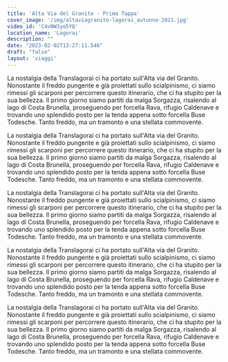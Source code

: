 ```yaml
---
title: 'Alta Via del Granito - Prima Tappa'
cover_image: '/img/altaviagranito-lagorai_autunno-2021.jpg'
video_id: 'C4vNW3yo5YQ'
location_name: 'Lagorai'
description: ""
date: "2023-02-02T13:27:11.546"
draft: "false"
layout: 'viaggi'
---
```

La nostalgia della Translagorai ci ha portato sull'Alta via del Granito.
Nonostante il freddo pungente e già proiettati sullo scialpinismo, ci siamo rimessi gli scarponi per percorrere questo itinerario, che ci ha stupito per la sua bellezza.
Il primo giorno siamo partiti da malga Sorgazza, risalendo al lago di Costa Brunella, proseguendo per forcella Rava, rifugio Caldenave e trovando uno splendido posto per la tenda appena sotto forcella Buse Todesche. Tanto freddo, ma un tramonto e una stellata commovente.

La nostalgia della Translagorai ci ha portato sull'Alta via del Granito.
Nonostante il freddo pungente e già proiettati sullo scialpinismo, ci siamo rimessi gli scarponi per percorrere questo itinerario, che ci ha stupito per la sua bellezza.
Il primo giorno siamo partiti da malga Sorgazza, risalendo al lago di Costa Brunella, proseguendo per forcella Rava, rifugio Caldenave e trovando uno splendido posto per la tenda appena sotto forcella Buse Todesche. Tanto freddo, ma un tramonto e una stellata commovente.

La nostalgia della Translagorai ci ha portato sull'Alta via del Granito.
Nonostante il freddo pungente e già proiettati sullo scialpinismo, ci siamo rimessi gli scarponi per percorrere questo itinerario, che ci ha stupito per la sua bellezza.
Il primo giorno siamo partiti da malga Sorgazza, risalendo al lago di Costa Brunella, proseguendo per forcella Rava, rifugio Caldenave e trovando uno splendido posto per la tenda appena sotto forcella Buse Todesche. Tanto freddo, ma un tramonto e una stellata commovente.

La nostalgia della Translagorai ci ha portato sull'Alta via del Granito.
Nonostante il freddo pungente e già proiettati sullo scialpinismo, ci siamo rimessi gli scarponi per percorrere questo itinerario, che ci ha stupito per la sua bellezza.
Il primo giorno siamo partiti da malga Sorgazza, risalendo al lago di Costa Brunella, proseguendo per forcella Rava, rifugio Caldenave e trovando uno splendido posto per la tenda appena sotto forcella Buse Todesche. Tanto freddo, ma un tramonto e una stellata commovente.

La nostalgia della Translagorai ci ha portato sull'Alta via del Granito.
Nonostante il freddo pungente e già proiettati sullo scialpinismo, ci siamo rimessi gli scarponi per percorrere questo itinerario, che ci ha stupito per la sua bellezza.
Il primo giorno siamo partiti da malga Sorgazza, risalendo al lago di Costa Brunella, proseguendo per forcella Rava, rifugio Caldenave e trovando uno splendido posto per la tenda appena sotto forcella Buse Todesche. Tanto freddo, ma un tramonto e una stellata commovente.

